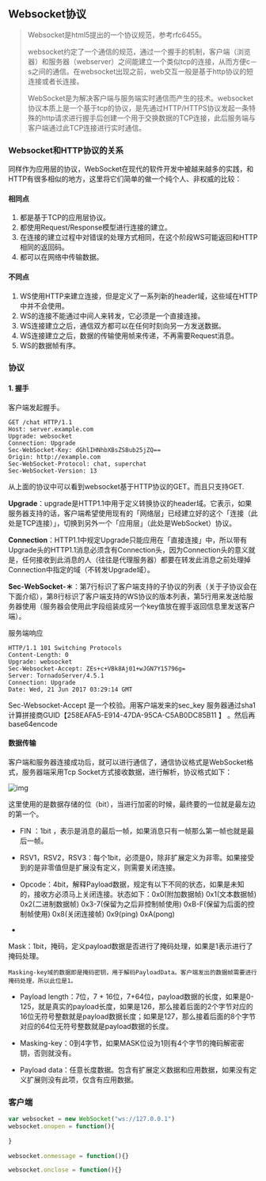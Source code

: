 ## Websocket协议

> Websocket是html5提出的一个协议规范，参考rfc6455。
>
> websocket约定了一个通信的规范，通过一个握手的机制，客户端（浏览器）和服务器（webserver）之间能建立一个类似tcp的连接，从而方便c－s之间的通信。在websocket出现之前，web交互一般是基于http协议的短连接或者长连接。
>
> WebSocket是为解决客户端与服务端实时通信而产生的技术。websocket协议本质上是一个基于tcp的协议，是先通过HTTP/HTTPS协议发起一条特殊的http请求进行握手后创建一个用于交换数据的TCP连接，此后服务端与客户端通过此TCP连接进行实时通信。



### Websocket和HTTP协议的关系

同样作为应用层的协议，WebSocket在现代的软件开发中被越来越多的实践，和HTTP有很多相似的地方，这里将它们简单的做一个纯个人、非权威的比较：

#### 相同点

1. 都是基于TCP的应用层协议。
2. 都使用Request/Response模型进行连接的建立。
3. 在连接的建立过程中对错误的处理方式相同，在这个阶段WS可能返回和HTTP相同的返回码。
4. 都可以在网络中传输数据。

#### 不同点

1. WS使用HTTP来建立连接，但是定义了一系列新的header域，这些域在HTTP中并不会使用。
2. WS的连接不能通过中间人来转发，它必须是一个直接连接。
3. WS连接建立之后，通信双方都可以在任何时刻向另一方发送数据。
4. WS连接建立之后，数据的传输使用帧来传递，不再需要Request消息。
5. WS的数据帧有序。



### 协议

#### 1. 握手

客户端发起握手。

```http
GET /chat HTTP/1.1
Host: server.example.com
Upgrade: websocket
Connection: Upgrade
Sec-WebSocket-Key: dGhlIHNhbXBsZSBub25jZQ==
Origin: http://example.com 
Sec-WebSocket-Protocol: chat, superchat
Sec-WebSocket-Version: 13
```

从上面的协议中可以看到websocket基于HTTP协议的GET。而且只支持GET.

**Upgrade**：upgrade是HTTP1.1中用于定义转换协议的header域。它表示，如果服务器支持的话，客户端希望使用现有的「网络层」已经建立好的这个「连接（此处是TCP连接）」，切换到另外一个「应用层」（此处是WebSocket）协议。 

**Connection**：HTTP1.1中规定Upgrade只能应用在「直接连接」中，所以带有Upgrade头的HTTP1.1消息必须含有Connection头，因为Connection头的意义就是，任何接收到此消息的人（往往是代理服务器）都要在转发此消息之前处理掉Connection中指定的域（不转发Upgrade域）。 

**Sec-WebSocket-＊**：第7行标识了客户端支持的子协议的列表（关于子协议会在下面介绍），第8行标识了客户端支持的WS协议的版本列表，第5行用来发送给服务器使用（服务器会使用此字段组装成另一个key值放在握手返回信息里发送客户端）。 

服务端响应

```http
HTTP/1.1 101 Switching Protocols
Content-Length: 0
Upgrade: websocket
Sec-Websocket-Accept: ZEs+c+VBk8Aj01+wJGN7Y15796g=
Server: TornadoServer/4.5.1
Connection: Upgrade
Date: Wed, 21 Jun 2017 03:29:14 GMT
```

Sec-Websocket-Accept 是一个校验。用客户端发来的sec_key 服务器通过sha1计算拼接商GUID【258EAFA5-E914-47DA-95CA-C5AB0DC85B11 】 。然后再base64encode 

#### 数据传输

客户端和服务器连接成功后，就可以进行通信了，通信协议格式是WebSocket格式，服务器端采用Tcp Socket方式接收数据，进行解析，协议格式如下：

![img](https://images2015.cnblogs.com/blog/827837/201604/827837-20160426152052033-1112357880.jpg)  

  这里使用的是数据存储的位（bit），当进行加密的时候，最终要的一位就是最左边的第一个。

- FIN ：1bit ，表示是消息的最后一帧，如果消息只有一帧那么第一帧也就是最后一帧。

- RSV1，RSV2，RSV3：每个1bit，必须是0，除非扩展定义为非零。如果接受到的是非零值但是扩展没有定义，则需要关闭连接。

- Opcode：4bit，解释Payload数据，规定有以下不同的状态，如果是未知的，接收方必须马上关闭连接。状态如下：0x0(附加数据帧)    0x1(文本数据帧)   0x2(二进制数据帧)    0x3-7(保留为之后非控制帧使用)  0xB-F(保留为后面的控制帧使用)    0x8(关闭连接帧)  0x9(ping)  0xA(pong)

-   

   Mask：1bit，掩码，定义payload数据是否进行了掩码处理，如果是1表示进行了掩码处理。

  ```
  Masking-key域的数据即是掩码密钥，用于解码PayloadData。客户端发出的数据帧需要进行掩码处理，所以此位是1。
  ```

- Payload length：7位，7 + 16位，7+64位，payload数据的长度，如果是0-125，就是真实的payload长度，如果是126，那么接着后面的2个字节对应的16位无符号整数就是payload数据长度；如果是127，那么接着后面的8个字节对应的64位无符号整数就是payload数据的长度。

- Masking-key：0到4字节，如果MASK位设为1则有4个字节的掩码解密密钥，否则就没有。

- Payload data：任意长度数据。包含有扩展定义数据和应用数据，如果没有定义扩展则没有此项，仅含有应用数据。

### 客户端

```js
var websocket = new WebSocket("ws://127.0.0.1")
websocket.onopen = function(){
    
}
    
websocket.onmessage = function(){}

websocket.onclose = function(){}
```

